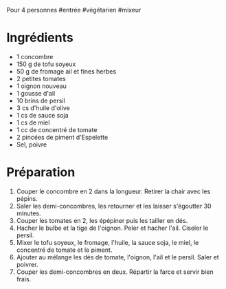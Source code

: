 Pour 4 personnes
#entrée #végétarien #mixeur

# Ingrédients

- 1 concombre
- 150 g de tofu soyeux
- 50 g de fromage ail et fines herbes
- 2 petites tomates
- 1 oignon nouveau
- 1 gousse d'ail
- 10 brins de persil
- 3 cs d'huile d'olive
- 1 cs de sauce soja
- 1 cs de miel
- 1 cc de concentré de tomate
- 2 pincées de piment d'Espelette
- Sel, poivre

# Préparation

1. Couper le concombre en 2 dans la longueur. Retirer la chair avec les pépins. 
2. Saler les demi-concombres, les retourner et les laisser s'égoutter 30 minutes. 
3. Couper les tomates en 2, les épépiner puis les tailler en dés. 
4. Hacher le bulbe et la tige de l'oignon. Peler et hacher l'ail. Ciseler le persil. 
5. Mixer le tofu soyeux, le fromage, l'huile, la sauce soja, le miel, le concentré de tomate et le piment. 
6. Ajouter au mélange les dés de tomate, l'oignon, l'ail et le persil. Saler et poivrer. 
7. Couper les demi-concombres en deux. Répartir la farce et servir bien frais. 
